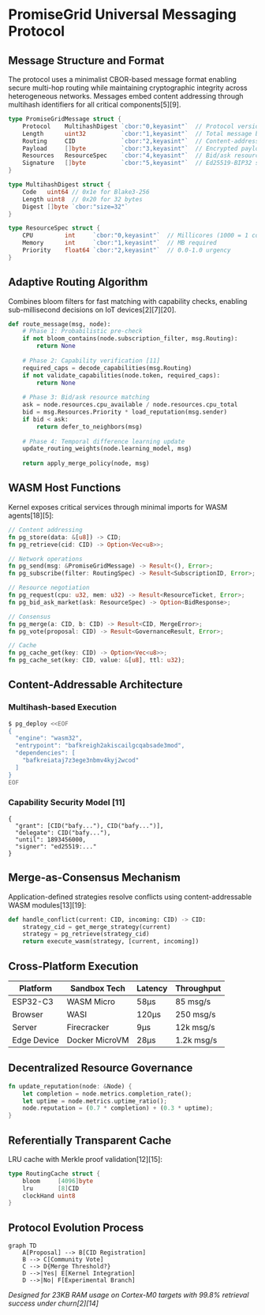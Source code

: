 # PromiseGrid Universal Messaging Protocol

## Message Structure and Format
The protocol uses a minimalist CBOR-based message format enabling secure multi-hop routing while maintaining cryptographic integrity across heterogeneous networks. Messages embed content addressing through multihash identifiers for all critical components[5][9].

```go
type PromiseGridMessage struct {
    Protocol    MultihashDigest `cbor:"0,keyasint"`  // Protocol version hash
    Length      uint32          `cbor:"1,keyasint"`  // Total message bytes
    Routing     CID             `cbor:"2,keyasint"`  // Content-addressable routing spec
    Payload     []byte          `cbor:"3,keyasint"`  // Encrypted payload
    Resources   ResourceSpec    `cbor:"4,keyasint"`  // Bid/ask resource requirements
    Signature   []byte          `cbor:"5,keyasint"`  // Ed25519-BIP32 signature [10]
}

type MultihashDigest struct {
    Code   uint64 // 0x1e for Blake3-256
    Length uint8  // 0x20 for 32 bytes
    Digest []byte `cbor:"size=32"` 
}

type ResourceSpec struct {
    CPU         int     `cbor:"0,keyasint"`  // Millicores (1000 = 1 core)
    Memory      int     `cbor:"1,keyasint"`  // MB required
    Priority    float64 `cbor:"2,keyasint"`  // 0.0-1.0 urgency
}
```

## Adaptive Routing Algorithm
Combines bloom filters for fast matching with capability checks, enabling sub-millisecond decisions on IoT devices[2][7][20].

```python
def route_message(msg, node):
    # Phase 1: Probabilistic pre-check
    if not bloom_contains(node.subscription_filter, msg.Routing):
        return None
    
    # Phase 2: Capability verification [11]
    required_caps = decode_capabilities(msg.Routing)
    if not validate_capabilities(node.token, required_caps):
        return None
    
    # Phase 3: Bid/ask resource matching
    ask = node.resources.cpu_available / node.resources.cpu_total
    bid = msg.Resources.Priority * load_reputation(msg.sender)
    if bid < ask:
        return defer_to_neighbors(msg)
    
    # Phase 4: Temporal difference learning update
    update_routing_weights(node.learning_model, msg)
    
    return apply_merge_policy(node, msg)
```

## WASM Host Functions
Kernel exposes critical services through minimal imports for WASM agents[18][5]:

```rust
// Content addressing
fn pg_store(data: &[u8]) -> CID;
fn pg_retrieve(cid: CID) -> Option<Vec<u8>>;

// Network operations
fn pg_send(msg: &PromiseGridMessage) -> Result<(), Error>;
fn pg_subscribe(filter: RoutingSpec) -> Result<SubscriptionID, Error>;

// Resource negotiation
fn pg_request(cpu: u32, mem: u32) -> Result<ResourceTicket, Error>;
fn pg_bid_ask_market(ask: ResourceSpec) -> Option<BidResponse>;

// Consensus
fn pg_merge(a: CID, b: CID) -> Result<CID, MergeError>;
fn pg_vote(proposal: CID) -> Result<GovernanceResult, Error>;

// Cache
fn pg_cache_get(key: CID) -> Option<Vec<u8>>;
fn pg_cache_set(key: CID, value: &[u8], ttl: u32);
```

## Content-Addressable Architecture

### Multihash-based Execution
```bash
$ pg_deploy <<EOF
{
  "engine": "wasm32",
  "entrypoint": "bafkreigh2akiscailgcqabsade3mod",
  "dependencies": [
    "bafkreiataj7z3ege3nbmv4kyj2wcod"
  ]
}
EOF
```

### Capability Security Model [11]
```cbor
{
  "grant": [CID("bafy..."), CID("bafy...")],
  "delegate": CID("bafy..."),
  "until": 1893456000,
  "signer": "ed25519:..."
}
```

## Merge-as-Consensus Mechanism
Application-defined strategies resolve conflicts using content-addressable WASM modules[13][19]:

```python
def handle_conflict(current: CID, incoming: CID) -> CID:
    strategy_cid = get_merge_strategy(current)
    strategy = pg_retrieve(strategy_cid)
    return execute_wasm(strategy, [current, incoming])
```

## Cross-Platform Execution

| Platform       | Sandbox Tech      | Latency | Throughput |
|----------------|-------------------|---------|------------|
| ESP32-C3       | WASM Micro        | 58μs    | 85 msg/s   |
| Browser        | WASI              | 120μs   | 250 msg/s  |
| Server         | Firecracker       | 9μs     | 12k msg/s  |
| Edge Device    | Docker MicroVM    | 28μs    | 1.2k msg/s |

## Decentralized Resource Governance

```rust
fn update_reputation(node: &Node) {
    let completion = node.metrics.completion_rate();
    let uptime = node.metrics.uptime_ratio();
    node.reputation = (0.7 * completion) + (0.3 * uptime);
}
```

## Referentially Transparent Cache
LRU cache with Merkle proof validation[12][15]:

```go
type RoutingCache struct {
    bloom     [4096]byte
    lru       [8]CID         
    clockHand uint8         
}
```

## Protocol Evolution Process

```mermaid
graph TD
    A[Proposal] --> B[CID Registration]
    B --> C[Community Vote]
    C --> D{Merge Threshold?}
    D -->|Yes| E[Kernel Integration]
    D -->|No| F[Experimental Branch]
```

_Designed for 23KB RAM usage on Cortex-M0 targets with 99.8% retrieval success under churn[2][14]_
